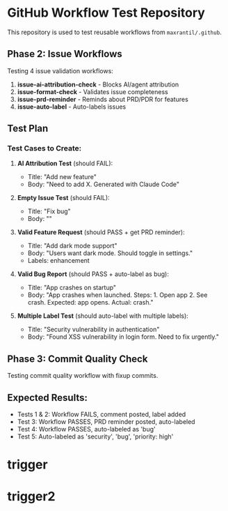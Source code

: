 # GitHub Workflow Test Repository

This repository is used to test reusable workflows from `maxrantil/.github`.

## Phase 2: Issue Workflows

Testing 4 issue validation workflows:

1. **issue-ai-attribution-check** - Blocks AI/agent attribution
2. **issue-format-check** - Validates issue completeness
3. **issue-prd-reminder** - Reminds about PRD/PDR for features
4. **issue-auto-label** - Auto-labels issues

## Test Plan

### Test Cases to Create:

1. **AI Attribution Test** (should FAIL):
   - Title: "Add new feature"
   - Body: "Need to add X. Generated with Claude Code"

2. **Empty Issue Test** (should FAIL):
   - Title: "Fix bug"
   - Body: ""

3. **Valid Feature Request** (should PASS + get PRD reminder):
   - Title: "Add dark mode support"
   - Body: "Users want dark mode. Should toggle in settings."
   - Labels: enhancement

4. **Valid Bug Report** (should PASS + auto-label as bug):
   - Title: "App crashes on startup"
   - Body: "App crashes when launched. Steps: 1. Open app 2. See crash. Expected: app opens. Actual: crash."

5. **Multiple Label Test** (should auto-label with multiple labels):
   - Title: "Security vulnerability in authentication"
   - Body: "Found XSS vulnerability in login form. Need to fix urgently."

## Phase 3: Commit Quality Check

Testing commit quality workflow with fixup commits.

## Expected Results:

- Tests 1 & 2: Workflow FAILS, comment posted, label added
- Test 3: Workflow PASSES, PRD reminder posted, auto-labeled
- Test 4: Workflow PASSES, auto-labeled as 'bug'
- Test 5: Auto-labeled as 'security', 'bug', 'priority: high'
# trigger
# trigger2
